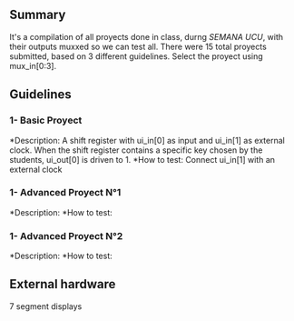 <!---

This file is used to generate your project datasheet. Please fill in the information below and delete any unused
sections.

You can also include images in this folder and reference them in the markdown. Each image must be less than
512 kb in size, and the combined size of all images must be less than 1 MB.
-->

## Summary

It's a compilation of all proyects done in class, durng *SEMANA UCU*, with their outputs muxxed so we can test all. There were 15 total proyects submitted, based on 3 different guidelines. Select the proyect using mux_in[0:3].

## Guidelines 

### 1- Basic Proyect
*Description: A shift register with ui_in[0] as input and ui_in[1] as external clock. When the shift register contains a specific key chosen by the students, ui_out[0] is driven to 1.
*How to test: Connect ui_in[1] with an external clock  

### 1- Advanced Proyect N°1
*Description: 
*How to test:

### 1- Advanced Proyect N°2
*Description: 
*How to test:

## External hardware

7 segment displays
